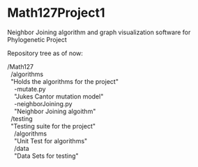 # Math127Project1
Neighbor Joining algorithm and graph visualization software for Phylogenetic Project

Repository tree as of now: <br/> 

/Math127 <br/>
&nbsp;&nbsp;/algorithms <br/>
    &nbsp;&nbsp;"Holds the algorithms for the project"<br/>
        &nbsp;&nbsp;&nbsp;&nbsp;-mutate.py<br/> 
        &nbsp;&nbsp;&nbsp;&nbsp;"Jukes Cantor mutation model"<br/>
        &nbsp;&nbsp;&nbsp;&nbsp;-neighborJoining.py<br/>
        &nbsp;&nbsp;&nbsp;&nbsp;"Neighbor Joining algoithm"<br/>
    &nbsp;&nbsp;/testing <br/>
    &nbsp;&nbsp;"Testing suite for the project"<br/>
        &nbsp;&nbsp;&nbsp;&nbsp;/algorithms <br/>
        &nbsp;&nbsp;&nbsp;&nbsp;"Unit Test for algorithms"<br/>
        &nbsp;&nbsp;&nbsp;&nbsp;/data<br/>
        &nbsp;&nbsp;&nbsp;&nbsp;"Data Sets for testing"</br>